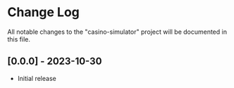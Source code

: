 # Change Log

All notable changes to the "casino-simulator" project will be documented in this file.

## [0.0.0] - 2023-10-30

- Initial release
